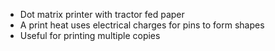 
- Dot matrix printer with tractor fed paper
- A print heat uses electrical charges for pins to form shapes
- Useful for printing multiple copies
